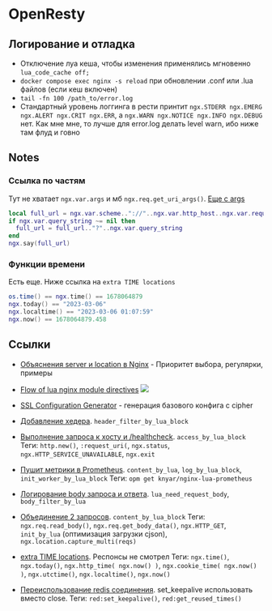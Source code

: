 # OpenResty

## Логирование и отладка

- Отключение луа кеша, чтобы изменения применялись мгновенно `lua_code_cache off;`
- `docker compose exec nginx -s reload` при обновлении .conf или .lua файлов (если кеш включен)
- `tail -fn 100 /path_to/error.log`
- Стандартный уровень логгинга в рести принтит `ngx.STDERR ngx.EMERG ngx.ALERT ngx.CRIT ngx.ERR`, а `ngx.WARN ngx.NOTICE ngx.INFO ngx.DEBUG` нет. Как мне мне, то лучше для error.log делать level warn, ибо ниже там флуд и говно

## Notes

### Ссылка по частям

Тут не хватает `ngx.var.args` и мб `ngx.req.get_uri_args()`. [Еще с args](https://stackoverflow.com/a/53260126/6490118)

```lua
local full_url = ngx.var.scheme.."://"..ngx.var.http_host..ngx.var.request_uri
if ngx.var.query_string ~= nil then
  full_url = full_url.."?"..ngx.var.query_string
end
ngx.say(full_url)
```

### Функции времени

Есть еще. Ниже ссылка на `extra TIME locations`

```lua
os.time() == ngx.time() == 1678064879
ngx.today() == "2023-03-06"
ngx.localtime() == "2023-03-06 01:07:59"
ngx.now() == 1678064879.458
```

## Ссылки

- [Объяснения server и location в Nginx](https://www.digitalocean.com/community/tutorials/understanding-nginx-server-and-location-block-selection-algorithms) - Приоритет выбора, регулярки, примеры
- [Flow of lua nginx module directives](https://openresty-reference.readthedocs.io/en/latest/Directives/)
  ![](https://cloud.githubusercontent.com/assets/2137369/15272097/77d1c09e-1a37-11e6-97ef-d9767035fc3e.png)
- [SSL Configuration Generator](https://ssl-config.mozilla.org) - генерация базового конфига с cipher

- [Добавление хедера](https://gist.github.com/es/ef4da0558c23f8a9e83d1f54ae12bca9). `header_filter_by_lua_block`
- [Выполнение запроса к хосту и /healthcheck](https://gist.github.com/sabretus/6002af0a9dd3a4401adafacaa67caa7f). `access_by_lua_block`
  Теги: `http.new()`, `:request_uri(`, `ngx.status`, `ngx.HTTP_SERVICE_UNAVAILABLE`, `ngx.exit`
- [Пушит метрики в Prometheus](https://gist.github.com/katzefudder/a244bd2123838ec8a0cc87b6b942f299). `content_by_lua`, `log_by_lua_block`, `init_worker_by_lua_block`
  Теги: `opm get knyar/nginx-lua-prometheus`
- [Логирование body запроса и ответа](https://gist.github.com/RavenZZ/e7cd969702969fb1ad94f508eb2d48ed). `lua_need_request_body`, `body_filter_by_lua`
- [Объединение 2 запросов](https://gist.github.com/RavenZZ/667fb1a06de18f20bea946f276937847). `content_by_lua_block`
  Теги: `ngx.req.read_body()`, `ngx.req.get_body_data()`, `ngx.HTTP_GET`, `init_by_lua` (оптимизация загрузки cjson), `ngx.location.capture_multi(reqs)`
- [extra TIME locations](https://gist.github.com/pahud/8c5b945cf86f3d4fcb60). Респонсы не смотрел
  Теги: `ngx.time()`, `ngx.today()`, `ngx.http_time( ngx.now() )`, `ngx.cookie_time( ngx.now() )`, `ngx.utctime()`, `ngx.localtime()`, `ngx.now()`
- [Переиспользование redis соединения](https://gist.github.com/tolitius/23c1db2a69f3de8ec447d7b1e879e648). set_keepalive использовать вместо close.
  Теги: `red:set_keepalive()`, `red:get_reused_times()`
